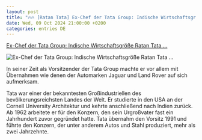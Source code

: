 ```yaml
---
layout: post
title: "🔥🔥 [Ratan Tata] Ex-Chef der Tata Group: Indische Wirtschaftsgröße Ratan Tata ..."
date: Wed, 09 Oct 2024 21:00:00 +0200
categories: entries DE
---
```

[Ex-Chef der Tata Group: Indische Wirtschaftsgröße Ratan Tata ...](https://www.manager-magazin.de/unternehmen/ratan-tata-indische-wirtschaftsgroesse-und-ehemaliger-tata-chef-verstorben-a-317d1413-e71c-42ed-9b73-51f2aa96d532)

![Ex-Chef der Tata Group: Indische Wirtschaftsgröße Ratan Tata ...](https://cdn.prod.www.manager-magazin.de/images/24a74b0d-3322-4725-a498-9af96a3e7b0d_w1200_r1.778_fpx44_fpy46.jpg)

In seiner Zeit als Vorsitzender der Tata Group machte er vor allem mit Übernahmen wie denen der Automarken Jaguar und Land Rover auf sich aufmerksam.

Tata war einer der bekanntesten Großindustriellen des bevölkerungsreichsten Landes der Welt. Er studierte in den USA an der Cornell University Architektur und kehrte anschließend nach Indien zurück. Ab 1962 arbeitete er für den Konzern, den sein Urgroßvater fast ein Jahrhundert zuvor gegründet hatte. Tata übernahm den Vorsitz 1991 und führte den Konzern, der unter anderem Autos und Stahl produziert, mehr als zwei Jahrzehnte.

